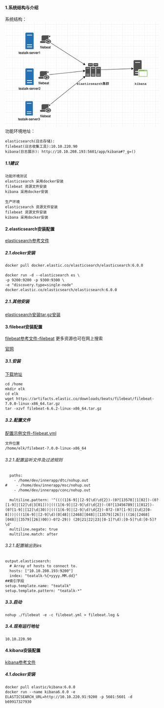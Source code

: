 #### 1.系统结构与介绍

系统结构：
![](res/stefk.jpg)
功能环境地址：

    elasticsearch(日志存储):
    filebeat(日志收集工具):10.10.220.90
    kibana(日志展示): http://10.10.208.193:5601/app/kibana#?_g=()

##### 1.1建议

    功能环境测试
    elasticsearch 采用docker安装
    filebeat 资源文件安装
    kibana 采用docker安装
    
    生产环境
    elasticsearch 资源文件安装
    filebeat 资源文件安装
    kibana 采用docker安装
    
#### 2.elasticsearch安装配置
[elasticsearch参考文件](elasticsearch)

##### 2.1.docker安装
    docker pull docker.elastic.co/elasticsearch/elasticsearch:6.0.0
    
    docker run -d --elasticsearch es \
    -p 9200:9200 -p 9300:9300 \
    -e "discovery.type=single-node" docker.elastic.co/elasticsearch/elasticsearch:6.0.0

##### 2.1.其他安装
[elasticsearch安装tar.gz安装](../elasticsearch/elasticsearch安装.md)


#### 3.filebeat安装配置
[filebeat参考文件-filebeat](filebeat)
    更多资源也可在网上搜索
    
[官网](https://www.elastic.co/cn/products/beats/filebeat)

##### 3.1.安装
[下载地址](https://www.elastic.co/downloads/beats/filebeat)
    
    cd /home
    mkdir elk
    cd elk
    wget https://artifacts.elastic.co/downloads/beats/filebeat/filebeat-7.0.0-linux-x86_64.tar.gz
    tar -xzvf filebeat-6.6.2-linux-x86_64.tar.gz 
        
##### 3.2.配置文件
[配置示例文件-filebeat.yml](filebeat.yml)

    文件位置
    /home/elk/filebeat-7.0.0-linux-x86_64
    
###### 3.2.1.配置监听文件及过滤规则
    
      paths:
        - /home/dev/innerapp/dtc/nohup.out
    #    - /home/dev/innerapp/msc/nohup.out
        - /home/dev/innerapp/conc/nohup.out
        
      multiline.pattern: '^((((1[6-9]|[2-9]\d)\d{2})-(0?[13578]|1[02])-(0?[1-9]|[12]\d|3[01]))|(((1[6-9]|[2-9]\d)\d{2})-(0?[13456789]|1[012])-(0?[1-9]|[12]\d|30))|(((1[6-9]|[2-9]\d)\d{2})-0?2-(0?[1-9]|1\d|2[0-8]))|(((1[6-9]|[2-9]\d)(0[48]|[2468][048]|[13579][26])|((16|[2468][048]|[3579][26])00))-0?2-29)) (20|21|22|23|[0-1]?\d):[0-5]?\d:[0-5]?\d'
      multiline.negate: true
      multiline.match: after
###### 3.2.1.配置输出到es    
    output.elasticsearch:
      # Array of hosts to connect to.
      hosts: ["10.10.208.193:9200"]
      index: "teatalk-%{+yyyy.MM.dd}"
    ##索引字段
    setup.template.name: "teatalk"
    setup.template.pattern: "teatalk-*"

##### 3.3.启动

    nohup ./filebeat -e -c filebeat.yml > filebeat.log &
    
##### 3.4.现有运行地址

    10.10.220.90



#### 4.kibana安装配置
[kibana参考文件](kibana)

##### 4.1.docker安装
    docker pull elastic/kibana:6.0.0
    docker run --name kibana6.0.0 -e ELASTICSEARCH_URL=http://10.10.220.91:9200 -p 5601:5601 -d b69917327930



 